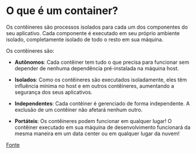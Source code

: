 # O que é um container?

Os contêineres são processos isolados para cada um dos componentes do seu aplicativo. Cada componente é executado em seu próprio ambiente isolado, completamente isolado de todo o resto em sua máquina.

Os contêineres são:

- **Autônomos**: Cada contêiner tem tudo o que precisa para funcionar sem depender de nenhuma dependência pré-instalada na máquina host.

- **Isolados**: Como os contêineres são executados isoladamente, eles têm influência mínima no host e em outros contêineres, aumentando a segurança dos seus aplicativos.

- **Independentes**: Cada contêiner é gerenciado de forma independente. A exclusão de um contêiner não afetará nenhum outro.

- **Portáteis**: Os contêineres podem funcionar em qualquer lugar! O contêiner executado em sua máquina de desenvolvimento funcionará da mesma maneira em um data center ou em qualquer lugar da nuvem!
    
[Fonte](https://docs.docker.com/get-started/docker-concepts/the-basics/what-is-a-container/)

